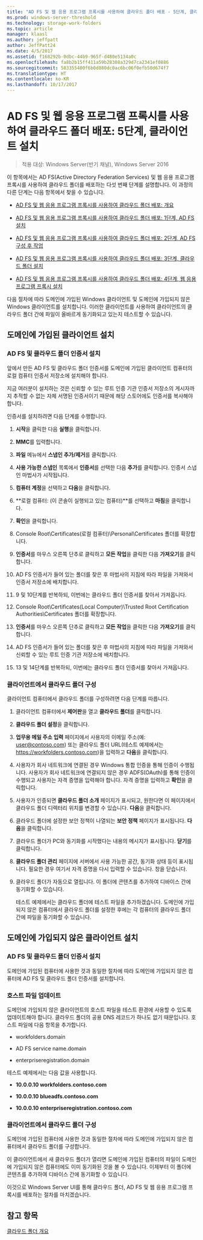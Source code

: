 ```yaml
---
title: "AD FS 및 웹 응용 프로그램 프록시를 사용하여 클라우드 폴더 배포 - 5단계, 클라이언트 설치"
ms.prod: windows-server-threshold
ms.technology: storage-work-folders
ms.topic: article
manager: klaasl
ms.author: jeffpatt
author: JeffPatt24
ms.date: 4/5/2017
ms.assetid: f168292b-0dbc-44b9-965f-d480e5134a0c
ms.openlocfilehash: fa8b2b15ff411a59b28308a329d7ca2341ef0886
ms.sourcegitcommit: 583355400f6b0d880dc0ac6bc06f0efb50d674f7
ms.translationtype: HT
ms.contentlocale: ko-KR
ms.lasthandoff: 10/17/2017
---
```

# <a name="deploy-work-folders-with-ad-fs-and-web-application-proxy-step-5-set-up-clients"></a>AD FS 및 웹 응용 프로그램 프록시를 사용하여 클라우드 폴더 배포: 5단계, 클라이언트 설치

>적용 대상: Windows Server(반기 채널), Windows Server 2016

이 항목에서는 AD FS(Active Directory Federation Services) 및 웹 응용 프로그램 프록시를 사용하여 클라우드 폴더를 배포하는 다섯 번째 단계를 설명합니다. 이 과정의 다른 단계는 다음 항목에서 찾을 수 있습니다.  
  
-   [AD FS 및 웹 응용 프로그램 프록시를 사용하여 클라우드 폴더 배포: 개요](deploy-work-folders-adfs-overview.md)  
  
-   [AD FS 및 웹 응용 프로그램 프록시를 사용하여 클라우드 폴더 배포: 1단계, AD FS 설치](deploy-work-folders-adfs-step1.md)  
  
-   [AD FS 및 웹 응용 프로그램 프록시를 사용하여 클라우드 폴더 배포: 2단계, AD FS 구성 후 작업](deploy-work-folders-adfs-step2.md)  
  
-   [AD FS 및 웹 응용 프로그램 프록시를 사용하여 클라우드 폴더 배포: 3단계, 클라우드 폴더 설치](deploy-work-folders-adfs-step3.md)  
  
-   [AD FS 및 웹 응용 프로그램 프록시를 사용하여 클라우드 폴더 배포: 4단계, 웹 응용 프로그램 프록시 설치](deploy-work-folders-adfs-step4.md)  
  
다음 절차에 따라 도메인에 가입된 Windows 클라이언트 및 도메인에 가입되지 않은 Windows 클라이언트를 설치합니다. 이러한 클라이언트를 사용하여 클라이언트의 클라우드 폴더 간에 파일이 올바르게 동기화되고 있는지 테스트할 수 있습니다.  
  
## <a name="set-up-a-domain-joined-client"></a>도메인에 가입된 클라이언트 설치  
  
### <a name="install-the-ad-fs-and-work-folder-certificates"></a>AD FS 및 클라우드 폴더 인증서 설치  
앞에서 만든 AD FS 및 클라우드 폴더 인증서를 도메인에 가입된 클라이언트 컴퓨터의 로컬 컴퓨터 인증서 저장소에 설치해야 합니다.  
  
지금 여러분이 설치하는 것은 신뢰할 수 있는 루트 인증 기관 인증서 저장소의 게시자까지 추적할 수 없는 자체 서명된 인증서이기 때문에 해당 스토어에도 인증서를 복사해야 합니다.  
  
인증서를 설치하려면 다음 단계를 수행합니다.  
  
1.  **시작**을 클릭한 다음 **실행**을 클릭합니다.  
  
2.  **MMC**를 입력합니다.  
  
3.  **파일** 메뉴에서 **스냅인 추가/제거**를 클릭합니다.  
  
4.  **사용 가능한 스냅인** 목록에서 **인증서**를 선택한 다음 **추가**를 클릭합니다. 인증서 스냅인 마법사가 시작됩니다.  
  
5.  **컴퓨터 계정**을 선택하고 **다음**을 클릭합니다.  
  
6.  **로컬 컴퓨터: (이 콘솔이 실행되고 있는 컴퓨터)**를 선택하고 **마침**을 클릭합니다.  
  
7.  **확인**을 클릭합니다.  
  
8.  Console Root\Certificates\(로컬 컴퓨터)\Personal\Certificates 폴더를 확장합니다.  
  
9. **인증서**를 마우스 오른쪽 단추로 클릭하고 **모든 작업**을 클릭한 다음 **가져오기**를 클릭합니다.  
  
10. AD FS 인증서가 들어 있는 폴더를 찾은 후 마법사의 지침에 따라 파일을 가져와서 인증서 저장소에 배치합니다.  
  
11. 9 및 10단계를 반복하되, 이번에는 클라우드 폴더 인증서를 찾아서 가져옵니다.  
  
12. Console Root\Certificates\(Local Computer)\Trusted Root Certification Authorities\Certificates 폴더를 확장합니다.  
  
13. **인증서**를 마우스 오른쪽 단추로 클릭하고 **모든 작업**을 클릭한 다음 **가져오기**를 클릭합니다.  
  
14. AD FS 인증서가 들어 있는 폴더를 찾은 후 마법사의 지침에 따라 파일을 가져와서 신뢰할 수 있는 루트 인증 기관 저장소에 배치합니다.  
  
15. 13 및 14단계를 반복하되, 이번에는 클라우드 폴더 인증서를 찾아서 가져옵니다.  
  
### <a name="configure-work-folders-on-the-client"></a>클라이언트에서 클라우드 폴더 구성  
클라이언트 컴퓨터에서 클라우드 폴더를 구성하려면 다음 단계를 따릅니다.  
  
1.  클라이언트 컴퓨터에서 **제어판**을 열고 **클라우드 폴더**를 클릭합니다.  
  
2.  **클라우드 폴더 설정**을 클릭합니다.  
  
3.  **업무용 메일 주소 입력** 페이지에서 사용자의 이메일 주소(예: user@contoso.com) 또는 클라우드 폴더 URL(테스트 예제에서는 https://workfolders.contoso.com)을 입력하고 **다음**을 클릭합니다.  
  
4.  사용자가 회사 네트워크에 연결된 경우 Windows 통합 인증을 통해 인증이 수행됩니다. 사용자가 회사 네트워크에 연결되지 않은 경우 ADFS(OAuth)를 통해 인증이 수행되고 사용자는 자격 증명을 입력해야 합니다. 자격 증명을 입력하고 **확인**을 클릭합니다.  
  
5.  사용자가 인증되면 **클라우드 폴더 소개** 페이지가 표시되고, 원한다면 이 페이지에서 클라우드 폴더 디렉터리 위치를 변경할 수 있습니다. **다음**을 클릭합니다.  
  
6.  클라우드 폴더에 설정한 보안 정책이 나열되는 **보안 정책** 페이지가 표시됩니다. **다음**을 클릭합니다.  
  
7.  클라우드 폴더가 PC와 동기화를 시작했다는 내용의 메시지가 표시됩니다. **닫기**를 클릭합니다.  
  
8.  **클라우드 폴더 관리** 페이지에 서버에서 사용 가능한 공간, 동기화 상태 등이 표시됩니다. 필요한 경우 여기서 자격 증명을 다시 입력할 수 있습니다. 창을 닫습니다.  
  
9. 클라우드 폴더가 자동으로 열립니다. 이 폴더에 콘텐츠를 추가하여 디바이스 간에 동기화할 수 있습니다.  
  
    테스트 예제에서는 클라우드 폴더에 테스트 파일을 추가하겠습니다. 도메인에 가입되지 않은 컴퓨터에서 클라우드 폴더를 설정한 후에는 각 컴퓨터의 클라우드 폴더 간에 파일을 동기화할 수 있습니다.  
  
## <a name="set-up-a-non-domain-joined-client"></a>도메인에 가입되지 않은 클라이언트 설치  
  
### <a name="install-the-ad-fs-and-work-folder-certificates"></a>AD FS 및 클라우드 폴더 인증서 설치  
도메인에 가입된 컴퓨터에 사용한 것과 동일한 절차에 따라 도메인에 가입되지 않은 컴퓨터에 AD FS 및 클라우드 폴더 인증서를 설치합니다.  
  
### <a name="update-the-hosts-file"></a>호스트 파일 업데이트  
도메인에 가입되지 않은 클라이언트의 호스트 파일을 테스트 환경에 사용할 수 있도록 업데이트해야 합니다. 클라우드 폴더의 공용 DNS 레코드가 하나도 없기 때문입니다. 호스트 파일에 다음 항목을 추가합니다.  
  
-  workfolders.domain  
  
-  AD FS service name.domain  
  
-  enterpriseregistration.domain  
  
테스트 예제에서는 다음 값을 사용합니다.  
  
-  **10.0.0.10 workfolders.contoso.com**  
  
-  **10.0.0.10 blueadfs.contoso.com**  
  
-  **10.0.0.10 enterpriseregistration.contoso.com**  
  
### <a name="configure-work-folders-on-the-client"></a>클라이언트에서 클라우드 폴더 구성  
도메인에 가입된 컴퓨터에 사용한 것과 동일한 절차에 따라 도메인에 가입되지 않은 컴퓨터에서 클라우드 폴더를 구성합니다.  
  
이 클라이언트에서 새 클라우드 폴더가 열리면 도메인에 가입된 컴퓨터의 파일이 도메인에 가입되지 않은 컴퓨터에도 이미 동기화된 것을 볼 수 있습니다. 이제부터 이 폴더에 콘텐츠를 추가하여 디바이스 간에 동기화할 수 있습니다.  
  
이것으로 Windows Server UI를 통해 클라우드 폴더, AD FS 및 웹 응용 프로그램 프록시를 배포하는 절차를 마치겠습니다.  
  
## <a name="see-also"></a>참고 항목  
[클라우드 폴더 개요](Work-Folders-Overview.md)  
  

